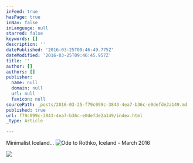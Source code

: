 ```yaml
---
inFeed: true
hasPage: true
inNav: false
inLanguage: null
starred: false
keywords: []
description: ''
datePublished: '2016-03-25T09:46:49.775Z'
dateModified: '2016-03-25T09:46:45.957Z'
title: ''
author: []
authors: []
publisher:
  name: null
  domain: null
  url: null
  favicon: null
sourcePath: _posts/2016-03-25-f79c099c-3843-4ea7-b36c-e0defde2a149.md
published: true
url: f79c099c-3843-4ea7-b36c-e0defde2a149/index.html
_type: Article

---
```

Minimalist Iceland...
![Ode to Rothko, Iceland - March 2016](https://the-grid-user-content.s3-us-west-2.amazonaws.com/eb601e67-152c-4cbc-8e9b-5137418fa676.jpg)

  
![](https://the-grid-user-content.s3-us-west-2.amazonaws.com/5d0d84f2-11b1-4fb3-8f5d-406c385fa251.jpg)